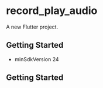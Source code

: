 # record_play_audio

A new Flutter project.

## Getting Started
- minSdkVersion 24
## Getting Started

<uses-permission android:name="android.permission.RECORD_AUDIO" />
    <uses-permission android:name="android.permission.WRITE_EXTERNAL_STORAGE" />
    <uses-permission android:name="android.permission.READ_EXTERNAL_STORAGE" />